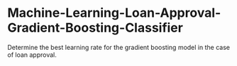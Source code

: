 # Machine-Learning-Loan-Approval-Gradient-Boosting-Classifier
Determine the best learning rate for the gradient boosting model in the case of loan approval. 
